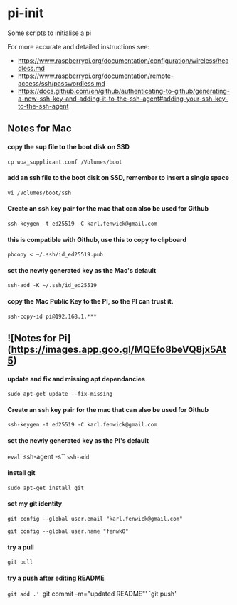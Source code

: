 # pi-init
Some scripts to initialise a pi

For more accurate and detailed instructions see: 
- https://www.raspberrypi.org/documentation/configuration/wireless/headless.md
- https://www.raspberrypi.org/documentation/remote-access/ssh/passwordless.md
- https://docs.github.com/en/github/authenticating-to-github/generating-a-new-ssh-key-and-adding-it-to-the-ssh-agent#adding-your-ssh-key-to-the-ssh-agent

## Notes for Mac

#### copy the sup file to the boot disk on SSD
`cp wpa_supplicant.conf /Volumes/boot`

#### add an ssh file to the boot disk on SSD, remember to insert a single space
`vi /Volumes/boot/ssh`

#### Create an ssh key pair for the mac that can also be used for Github 
`ssh-keygen -t ed25519 -C karl.fenwick@gmail.com`

#### this is compatible with Github, use this to copy to clipboard
`pbcopy < ~/.ssh/id_ed25519.pub`

#### set the newly generated key as the Mac's default
`ssh-add -K ~/.ssh/id_ed25519`

#### copy the Mac Public Key to the PI, so the PI can trust it. 
`ssh-copy-id pi@192.168.1.***`

## ![Notes for Pi] (https://images.app.goo.gl/MQEfo8beVQ8jx5At5)

#### update and fix and missing apt dependancies

`sudo apt-get update --fix-missing`


#### Create an ssh key pair for the mac that can also be used for Github 

`ssh-keygen -t ed25519 -C karl.fenwick@gmail.com`


#### set the newly generated key as the PI's default

`eval `ssh-agent -s``
`ssh-add`

#### install git

`sudo apt-get install git`

#### set my git identity

`git config --global user.email "karl.fenwick@gmail.com"`

`git config --global user.name "fenwk0"`

#### try a pull
`git pull`

#### try a push after editing README
`git add .'
`git commit -m="updated README"'
`git push'
